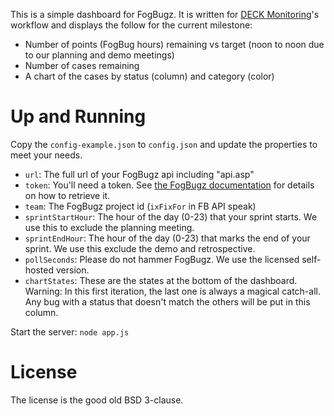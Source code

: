 This is a simple dashboard for FogBugz. It is written for [DECK Monitoring](https://github.com/deck/)'s workflow and displays the follow for the current milestone:

* Number of points (FogBug hours) remaining vs target (noon to noon due to our planning and demo meetings)
* Number of cases remaining
* A chart of the cases by status (column) and category (color)

# Up and Running

Copy the `config-example.json` to `config.json` and update the properties to meet your needs.

* `url`: The full url of your FogBugz api including "api.asp"
* `token`: You'll need a token. See [the FogBugz documentation](http://fogbugz.stackexchange.com/fogbugz-xml-api) for details on how to retrieve it.
* `team`: The FogBugz project id (`ixFixFor` in FB API speak)
* `sprintStartHour`: The hour of the day (0-23) that your sprint starts. We use this to exclude the planning meeting.
* `sprintEndHour`: The hour of the day (0-23) that marks the end of your sprint. We use this exclude the demo and retrospective.
* `pollSeconds`: Please do not hammer FogBugz. We use the licensed self-hosted version.
* `chartStates`: These are the states at the bottom of the dashboard. Warning: In this first iteration, the last one is always a magical catch-all. Any bug with a status that doesn't match the others will be put in this column.

Start the server:
`node app.js`

# License

The license is the good old BSD 3-clause.